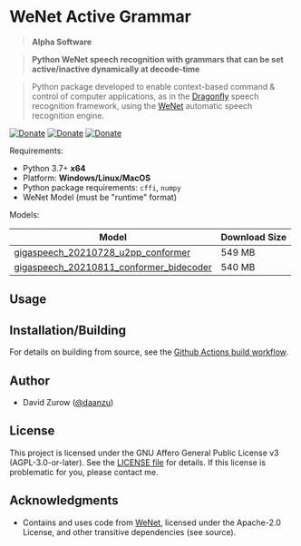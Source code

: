 # WeNet Active Grammar

> **Alpha Software**

> **Python WeNet speech recognition with grammars that can be set active/inactive dynamically at decode-time**

> Python package developed to enable context-based command & control of computer applications, as in the [Dragonfly](https://github.com/dictation-toolbox/dragonfly) speech recognition framework, using the [WeNet](https://github.com/wenet-e2e/wenet) automatic speech recognition engine.

[![Donate](https://img.shields.io/badge/donate-GitHub-pink.svg)](https://github.com/sponsors/daanzu)
[![Donate](https://img.shields.io/badge/donate-Patreon-orange.svg)](https://www.patreon.com/daanzu)
[![Donate](https://img.shields.io/badge/donate-PayPal-green.svg)](https://paypal.me/daanzu)

Requirements:
* Python 3.7+ **x64**
* Platform: **Windows/Linux/MacOS**
* Python package requirements: `cffi`, `numpy`
* WeNet Model (must be "runtime" format)
    <!-- * Several are available ready-to-go on this project's [releases page](https://github.com/daanzu/wenet_active_grammar/releases/tag/models) and below. -->

Models:

| Model | Download Size |
|--------|--------|
| [gigaspeech_20210728_u2pp_conformer](https://github.com/daanzu/wenet_active_grammar/releases/download/models/gigaspeech_20210728_u2pp_conformer.zip) | 549 MB |
| [gigaspeech_20210811_conformer_bidecoder](https://github.com/daanzu/wenet_active_grammar/releases/download/models/gigaspeech_20210811_conformer_bidecoder.zip) | 540 MB |

## Usage

## Installation/Building

<!-- Recommended installation via binary wheel from pip (requires a recent version of pip):

```bash
python -m pip install wenet_active_grammar
``` -->

For details on building from source, see the [Github Actions build workflow](.github/workflows/build.yml).

## Author

* David Zurow ([@daanzu](https://github.com/daanzu))

## License

This project is licensed under the GNU Affero General Public License v3 (AGPL-3.0-or-later). See the [LICENSE file](LICENSE) for details. If this license is problematic for you, please contact me.

## Acknowledgments

* Contains and uses code from [WeNet](https://github.com/wenet-e2e/wenet), licensed under the Apache-2.0 License, and other transitive dependencies (see source).
